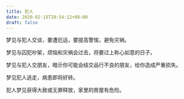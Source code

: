 ```yaml
---
title: 犯人
date: 2020-02-15T20:54:12+08:00
draft: false
---
```


梦见与犯人交谈，要遭厄运，要提高警惕，避免灾祸。

梦见与囚犯吵架，烦恼和灾祸会过去，将要过上称心如意的日子。

梦见与犯人交朋友，暗示你可能会结交品行不良的朋友，给你造成严重损失。

梦见犯人逃走，病患即将好转。

犯人梦见获得大赦或无罪释放，家里的房屋有危险。


